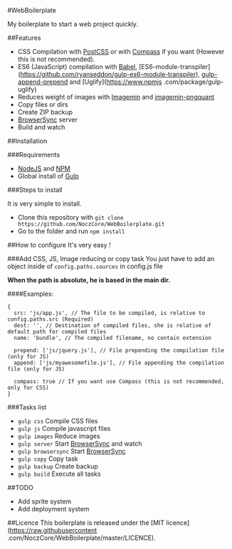 #WebBoilerplate

My boilerplate to start a web project quickly.

##Features
- CSS Compilation with [PostCSS](http://postcss.org/) or with [Compass](http://compass-style.org/) if you want (However this is not recommended).
- ES6 (JavaScript) compilation with [Babel](https://www.npmjs.com/package/gulp-babel), [ES6-module-transpiler]
(https://github.com/ryanseddon/gulp-es6-module-transpiler), [gulp-append-prepend](https://github.com/NoczCore/gulp-append-prepend) and [Uglify](https://www.npmjs
.com/package/gulp-uglify)
- Reduces weight of images with [Imagemin](https://www.npmjs.com/package/gulp-imagemin) and [imagemin-pngquant](https://www.npmjs.com/package/imagemin-pngquant)
- Copy files or dirs
- Create ZIP backup
- [BrowserSync](https://www.browsersync.io/docs/gulp) server
- Build and watch

##Installation

###Requirements

- [NodeJS](https://nodejs.org/) and [NPM](https://www.npmjs.com/)
- Global install of [Gulp](http://gulpjs.com/)

###Steps to install

It is very simple to install.

- Clone this repository with ``git clone https://github.com/NoczCore/WebBoilerplate.git``
- Go to the folder and run ``npm install``

##How to configure
It's very easy !

###Add CSS, JS, Image reducing or copy task
You just have to add an object inside of ``config.paths.sources`` in config.js file

**When the path is absolute, he is based in the main dir.**

####Examples:
```
{
  src: 'js/app.js', // The file to be compiled, is relative to config.paths.src (Required)
  dest: '', // Destination of compiled files, she is relative of default path for compiled files
  name: 'bundle', // The compiled filename, no contain extension

  prepend: ['js/jquery.js'], // File prepending the compilation file (only for JS)
  append: ['js/myawesomefile.js'], // File appending the compilation file (only for JS)

  compass: true // If you want use Compass (this is not recommended, only for CSS)
}
```

###Tasks list
- ``gulp css`` Compile CSS files
- ``gulp js`` Compile javascript files
- ``gulp images`` Reduce images
- ``gulp server`` Start [BrowserSync](https://www.browsersync.io/) and watch
- ``gulp browsersync`` Start [BrowserSync](https://www.browsersync.io/)
- ``gulp copy`` Copy task
- ``gulp backup`` Create backup
- ``gulp build`` Execute all tasks

##TODO
- Add sprite system
- Add deployment system

##Licence
This boilerplate is released under the [MIT licence](https://raw.githubusercontent
.com/NoczCore/WebBoilerplate/master/LICENCE).